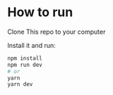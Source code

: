 # How to run

Clone This repo to your computer

Install it and run:

```bash
npm install
npm run dev
# or
yarn
yarn dev
```
